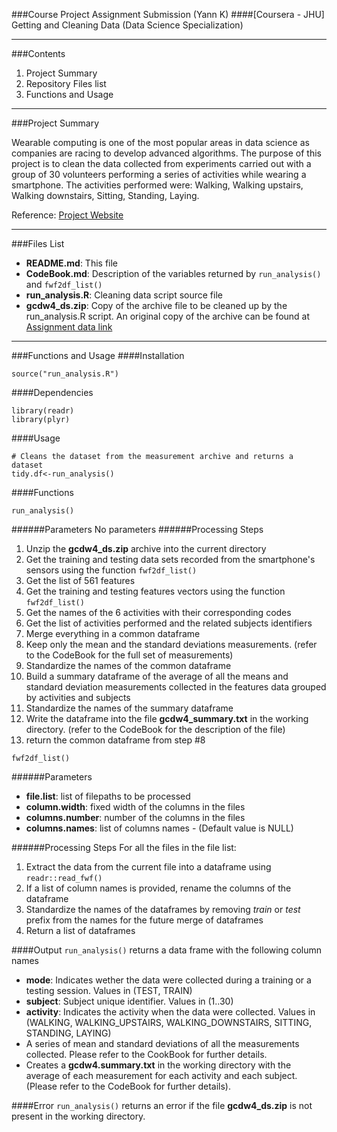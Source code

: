 ###Course Project Assignment Submission (Yann K)
####[Coursera - JHU] Getting and Cleaning Data (Data Science Specialization)
***
###Contents
1. Project Summary
2. Repository Files list
3. Functions and Usage

***
###Project Summary

Wearable computing is one of the most popular areas in data science as companies are racing to develop advanced algorithms. The purpose of this project is to clean the data collected from experiments carried out with a group of 30 volunteers performing a series of activities while wearing a smartphone. The activities performed were: Walking, Walking upstairs, Walking downstairs, Sitting, Standing, Laying.

Reference: [Project Website](http://archive.ics.uci.edu/ml/datasets/Human+Activity+Recognition+Using+Smartphones)

***

###Files List
* __README.md__: This file
* __CodeBook.md__: Description of the variables returned by ```run_analysis()``` and ```fwf2df_list()```
* __run_analysis.R__: Cleaning data script source file
* __gcdw4_ds.zip__: Copy of the archive file to be cleaned up by the run_analysis.R script. An original copy of the archive can be found at [Assignment data link](https://d396qusza40orc.cloudfront.net/getdata%2Fprojectfiles%2FUCI%20HAR%20Dataset.zip)

***

###Functions and Usage
####Installation
```
source("run_analysis.R")
```

####Dependencies
```
library(readr)
library(plyr)
```


####Usage
```
# Cleans the dataset from the measurement archive and returns a dataset
tidy.df<-run_analysis()
```

####Functions
```
run_analysis()
```
######Parameters
No parameters
######Processing Steps
1. Unzip the __gcdw4_ds.zip__ archive into the current directory
2. Get the training and testing data sets recorded from the smartphone's sensors using the function ```fwf2df_list()```
3. Get the list of 561 features 
4. Get the training and testing features vectors using the function ```fwf2df_list()```
5. Get the names of the 6 activities with their corresponding codes
6. Get the list of activities performed and the related subjects identifiers
7. Merge everything in a common dataframe
8. Keep only the mean and the standard deviations measurements. (refer to the CodeBook for the full set of measurements)
9. Standardize the names of the common dataframe
10. Build a summary dataframe of the average of all the means and standard deviation measurements collected in the features data grouped by activities and subjects
11. Standardize the names of the summary dataframe
12. Write the dataframe into the file __gcdw4_summary.txt__ in the working directory. (refer to the CodeBook for the description of the file)
13. return the common dataframe from step #8

```
fwf2df_list()
```
######Parameters
* __file.list__: list of filepaths to be processed
* __column.width__: fixed width of the columns in the files
* __columns.number__: number of the columns in the files
* __columns.names__: list of columns names - (Default value is NULL)

######Processing Steps
For all the files in the file list:
1. Extract the data from the current file into a dataframe using ```readr::read_fwf()```
2. If a list of column names is provided, rename the columns of the dataframe
3. Standardize the names of the dataframes by removing _train_ or _test_ prefix from the names for the future merge of dataframes
4. Return a list of dataframes

####Output
```run_analysis()``` returns a data frame with the following column names
* __mode__: Indicates wether the data were collected during a training or a testing session. Values in (TEST, TRAIN)
* __subject__: Subject unique identifier. Values in (1..30)
* __activity__: Indicates the activity when the data were collected. Values in (WALKING, WALKING_UPSTAIRS, WALKING_DOWNSTAIRS, SITTING, STANDING, LAYING)
* A series of mean and standard deviations of all the measurements collected. Please refer to the CookBook for further details.
* Creates a __gcdw4.summary.txt__ in the working directory with the average of each measurement for each activity and each subject. (Please refer to the CodeBook for further details).

####Error
```run_analysis()``` returns an error if the file __gcdw4_ds.zip__ is not present in the working directory.

